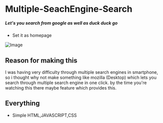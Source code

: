 # Multiple-SeachEngine-Search

##### Let's you search from google as well as duck duck go 

- Set it as homepage

![Image](https://imgur.com/UHJUX0v)

## Reason for making this

I was having very difficulty through multiple search engines in smartphone, so i thought why not make something like mozilla (Desktop) which lets you search through multiple search engine in one click. by the time you're watching this there maybe feature which provides this.

## Everything

- Simple HTML,JAVASCRIPT,CSS



